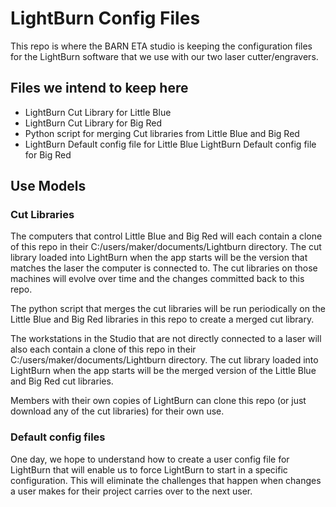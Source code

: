 # LightBurn Config Files

This repo is where the BARN ETA studio is keeping the configuration  files for the LightBurn software that we use with our two laser  cutter/engravers.

## Files we intend to keep here

- LightBurn Cut Library for Little Blue 
- LightBurn Cut Library for Big Red 
- Python script for merging Cut libraries from Little Blue and Big Red 
- LightBurn Default config file for Little Blue LightBurn Default config file for Big Red

## Use Models

### Cut Libraries

The computers that control Little Blue and Big Red will each contain a clone of this repo in their C:/users/maker/documents/Lightburn directory. The cut library loaded into LightBurn when the app starts will be the version that matches the laser the computer is connected to.   The cut libraries on those machines will evolve over time and the changes committed back to this repo.

The python script that merges the cut libraries will be run periodically on the Little Blue and Big Red libraries in this repo to create a merged cut library. 

The workstations in the Studio  that are not directly connected to a laser will  also each contain a clone of this repo in their C:/users/maker/documents/Lightburn directory. The cut library loaded into LightBurn when the app starts will be the merged version of the Little Blue and Big Red cut libraries.

Members with their own copies of LightBurn can clone this repo (or just download any of the cut libraries) for their own use.



### Default config files

One day, we hope to understand how to create a user config file for LightBurn that will enable us to force LightBurn to start in a specific configuration. This will eliminate the challenges that happen when changes a user makes for their project carries over to the next user.
